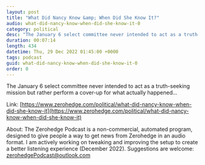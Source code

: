```yaml
---
layout: post
title: "What Did Nancy Know &amp; When Did She Know It?"
audio: what-did-nancy-know-when-did-she-know-it-0
category: political
desc: "The January 6 select committee never intended to act as a truth-seeking mission but rather perform a cover-up for what actually happened..."
duration: 00:07:14
length: 434
datetime: Thu, 29 Dec 2022 01:45:00 +0000
tags: podcast
guid: what-did-nancy-know-when-did-she-know-it-0
order: 0
---
```

The January 6 select committee never intended to act as a truth-seeking mission but rather perform a cover-up for what actually happened...

Link: [https://www.zerohedge.com/political/what-did-nancy-know-when-did-she-know-it](https://www.zerohedge.com/political/what-did-nancy-know-when-did-she-know-it)

About: The Zerohedge Podcast is a non-commercial, automated program, designed to give people a way to get news from Zerohedge in an audio format.  I am actively working on tweaking and improving the setup to create a better listening experience (December 2022).  Suggestions are welcome: [zerohedgePodcast@outlook.com](mailto:zerohedgePodcast@outlook.com)